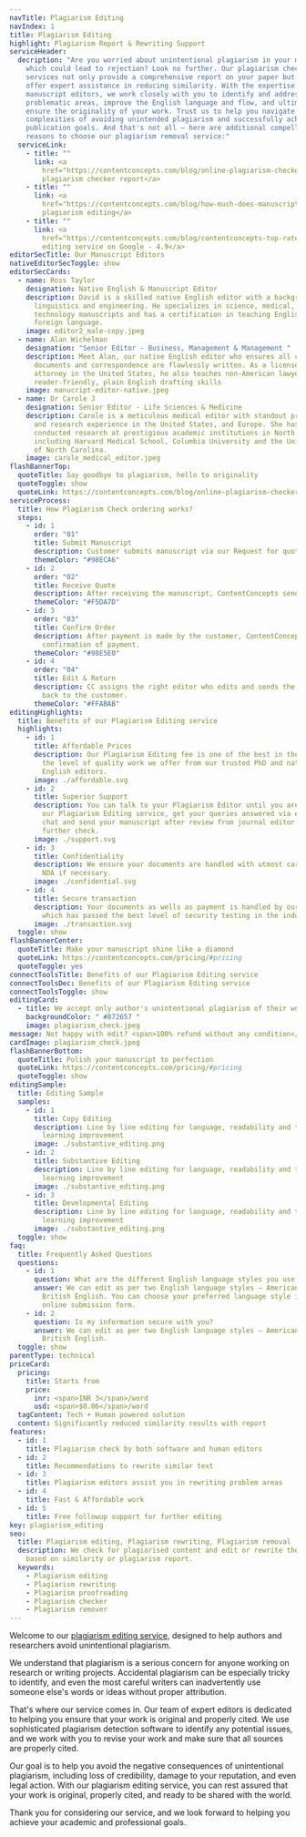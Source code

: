 ```yaml
---
navTitle: Plagiarism Editing
navIndex: 1
title: Plagiarism Editing
highlight: Plagiarism Report & Rewriting Support
serviceHeader:
  decription: "Are you worried about unintentional plagiarism in your manuscript,
    which could lead to rejection? Look no further. Our plagiarism checker
    services not only provide a comprehensive report on your paper but also
    offer expert assistance in reducing similarity. With the expertise of our
    manuscript editors, we work closely with you to identify and address
    problematic areas, improve the English language and flow, and ultimately
    ensure the originality of your work. Trust us to help you navigate the
    complexities of avoiding unintended plagiarism and successfully achieve your
    publication goals. And that's not all – here are additional compelling
    reasons to choose our plagiarism removal service:"
  serviceLink:
    - title: ""
      link: <a
        href="https://contentconcepts.com/blog/online-plagiarism-checker-how-does-plagiarism-detection-software-tool-work/">Free
        plagiarism checker report</a>
    - title: ""
      link: <a
        href="https://contentconcepts.com/blog/how-much-does-manuscript-editing-cost-per-page-per-word/">Affordable
        plagiarism editing</a>
    - title: ""
      link: <a
        href="https://contentconcepts.com/blog/contentconcepts-top-rated-academic-editing-and-proofreading-services/">Top-rated
        editing service on Google - 4.9</a>
editorSecTitle: Our Manuscript Editors
nativeEditorSecToggle: show
editorSecCards:
  - name: Ross Taylor
    designation: Native English & Manuscript Editor
    description: David is a skilled native English editor with a background in
      linguistics and engineering. He specializes in science, medical, and
      technology manuscripts and has a certification in teaching English as a
      foreign language.
    image: editor2_male-copy.jpeg
  - name: Alan Wichelman
    designation: "Senior Editor - Business, Management & Management "
    description: Meet Alan, our native English editor who ensures all corporate
      documents and correspondence are flawlessly written. As a licensed
      attorney in the United States, he also teaches non-American lawyers
      reader-friendly, plain English drafting skills
    image: manucript-editor-native.jpeg
  - name: Dr Carole J
    designation: Senior Editor - Life Sciences & Medicine
    description: Carole is a meticulous medical editor with standout professional
      and research experience in the United States, and Europe. She has
      conducted research at prestigious academic institutions in North America,
      including Harvard Medical School, Columbia University and the University
      of North Carolina.
    image: carole_medical_editor.jpeg
flashBannerTop:
  quoteTitle: Say goodbye to plagiarism, hello to originality
  quoteToggle: show
  quoteLink: https://contentconcepts.com/blog/online-plagiarism-checker-how-does-plagiarism-detection-software-tool-work/
serviceProcess:
  title: How Plagiarism Check ordering works?
  steps:
    - id: 1
      order: "01"
      title: Submit Manuscript
      description: Customer submits manuscript via our Request for quote page.
      themeColor: "#98ECA6"
    - id: 2
      order: "02"
      title: Receive Quote
      description: After receiving the manuscript, ContentConcepts sends price quote.
      themeColor: "#F5DA7D"
    - id: 3
      order: "03"
      title: Confirm Order
      description: After payment is made by the customer, ContentConcepts sends
        confirmation of payment.
      themeColor: "#98E5E0"
    - id: 4
      order: "04"
      title: Edit & Return
      description: CC assigns the right editor who edits and sends the edited document
        back to the customer.
      themeColor: "#FFABAB"
editingHighlights:
  title: Benefits of our Plagiarism Editing service
  highlights:
    - id: 1
      title: Affordable Prices
      description: Our Plagiarism Editing fee is one of the best in the industry for
        the level of quality work we offer from our trusted PhD and native
        English editors.
      image: ./affordable.svg
    - id: 2
      title: Superior Support
      description: You can talk to your Plagiarism Editor until you are satisfied with
        our Plagiarism Editing service, get your queries answered via email or
        chat and send your manuscript after review from journal editor for
        further check.
      image: ./support.svg
    - id: 3
      title: Confidentiality
      description: We ensure your documents are handled with utmost care. We can sign
        NDA if necessary.
      image: ./confidential.svg
    - id: 4
      title: Secure transaction
      description: Your documents as wells as payment is handled by our secure website
        which has passed the best level of security testing in the industry.
      image: ./transaction.svg
  toggle: show
flashBannerCenter:
  quoteTitle: Make your manuscript shine like a diamond
  quoteLink: https://contentconcepts.com/pricing/#pricing
  quoteToggle: yes
connectToolsTitle: Benefits of our Plagiarism Editing service
connectToolsDec: Benefits of our Plagiarism Editing service
connectToolsToggle: show
editingCard:
  - title: We accept only author's unintentional plagiarism of their work
    backgroundColor: " #872657 "
    image: plagiarism_check.jpeg
message: Not happy with edit? <span>100% refund without any condition</span>
cardImage: plagiarism_check.jpeg
flashBannerBottom:
  quoteTitle: Polish your manuscript to perfection
  quoteLink: https://contentconcepts.com/pricing/#pricing
  quoteToggle: show
editingSample:
  title: Editing Sample
  samples:
    - id: 1
      title: Copy Editing
      description: Line by line editing for language, readability and technical
        learning improvement
      image: ./substantive_editing.png
    - id: 2
      title: Substantive Editing
      description: Line by line editing for language, readability and technical
        learning improvement
      image: ./substantive_editing.png
    - id: 3
      title: Developmental Editing
      description: Line by line editing for language, readability and technical
        learning improvement
      image: ./substantive_editing.png
  toggle: show
faq:
  title: Frequently Asked Questions
  questions:
    - id: 1
      question: What are the different English language styles you use while editing?
      answer: We can edit as per two English language styles – American English and
        British English. You can choose your preferred language style in the
        online submission form.
    - id: 2
      question: Is my information secure with you?
      answer: We can edit as per two English language styles – American English and
        British English.
  toggle: show
parentType: technical
priceCard:
  pricing:
    title: Starts from
    price:
      inr: <span>INR 3</span>/word
      usd: <span>$0.06</span>/word
  tagContent: Tech + Human powered solution
  content: Significantly reduced similarity results with report
features:
  - id: 1
    title: Plagiarism check by both software and human editors
  - id: 2
    title: Recommendations to rewrite similar text
  - id: 3
    title: Plagiarism editors assist you in rewriting problem areas
  - id: 4
    title: Fast & Affordable work
  - id: 5
    title: Free followup support for further editing
key: plagiarism_editing
seo:
  title: Plagiarism editing, Plagiarism rewriting, Plagiarism removal
  description: We check for plagiarised content and edit or rewrite the manuscript
    based on similarity or plagiarism report.
  keywords:
    - Plagiarism editing
    - Plagiarism rewriting
    - Plagiarism proofreading
    - Plagiarism checker
    - Plagiarism remover
---
```

Welcome to our [plagiarism editing service](https://contentconcepts.com/services/plagiarism_check/plagiarism_editing/), designed to help authors and researchers avoid unintentional plagiarism.

We understand that plagiarism is a serious concern for anyone working on research or writing projects. Accidental plagiarism can be especially tricky to identify, and even the most careful writers can inadvertently use someone else's words or ideas without proper attribution.

That's where our service comes in. Our team of expert editors is dedicated to helping you ensure that your work is original and properly cited. We use sophisticated plagiarism detection software to identify any potential issues, and we work with you to revise your work and make sure that all sources are properly cited.

Our goal is to help you avoid the negative consequences of unintentional plagiarism, including loss of credibility, damage to your reputation, and even legal action. With our plagiarism editing service, you can rest assured that your work is original, properly cited, and ready to be shared with the world.

Thank you for considering our service, and we look forward to helping you achieve your academic and professional goals.